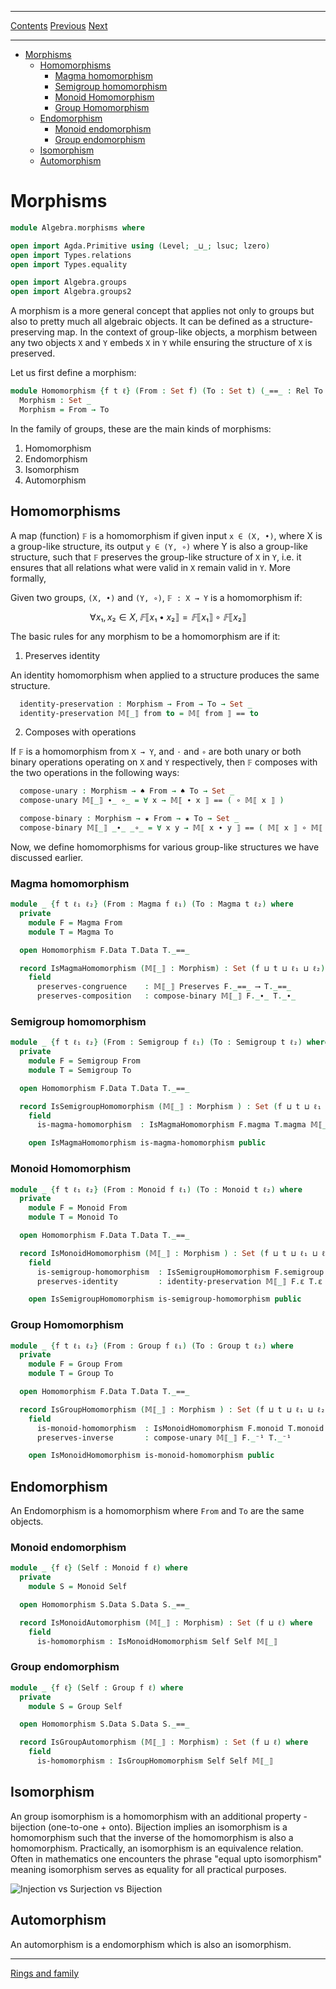 ****
[Contents](contents.html)
[Previous](Algebra.groups2.html)
[Next](Algebra.rings.html)

<!-- START doctoc generated TOC please keep comment here to allow auto update -->
<!-- DON'T EDIT THIS SECTION, INSTEAD RE-RUN doctoc TO UPDATE -->
****

- [Morphisms](#morphisms)
  - [Homomorphisms](#homomorphisms)
    - [Magma homomorphism](#magma-homomorphism)
    - [Semigroup homomorphism](#semigroup-homomorphism)
    - [Monoid Homomorphism](#monoid-homomorphism)
    - [Group Homomorphism](#group-homomorphism)
  - [Endomorphism](#endomorphism)
    - [Monoid endomorphism](#monoid-endomorphism)
    - [Group endomorphism](#group-endomorphism)
  - [Isomorphism](#isomorphism)
  - [Automorphism](#automorphism)

<!-- END doctoc generated TOC please keep comment here to allow auto update -->


# Morphisms

```agda
module Algebra.morphisms where

open import Agda.Primitive using (Level; _⊔_; lsuc; lzero)
open import Types.relations
open import Types.equality

open import Algebra.groups
open import Algebra.groups2
```

A morphism is a more general concept that applies not only to groups but also to pretty much all algebraic objects. It can be defined as a structure-preserving map. In the context of group-like objects, a morphism between any two objects `X` and `Y` embeds `X` in `Y` while ensuring the structure of `X` is preserved.

Let us first define a morphism:

```agda
module Homomorphism {f t ℓ} (From : Set f) (To : Set t) (_==_ : Rel To ℓ) where
  Morphism : Set _
  Morphism = From → To
```

In the family of groups, these are the main kinds of morphisms:

1. Homomorphism
2. Endomorphism
3. Isomorphism
4. Automorphism

## Homomorphisms

A map (function) `𝔽` is a homomorphism if given input `x ∈ (X, •)`, where X is a group-like structure, its output `y ∈ (Y, ∘)` where Y is also a group-like structure, such that `𝔽` preserves the group-like structure of `X` in `Y`, i.e. it ensures that all relations what were valid in `X` remain valid in `Y`. More formally,

Given two groups, `(X, •)` and `(Y, ∘)`, `𝔽 : X → Y` is a homomorphism if:

$$
∀ x₁, x₂ ∈ X, 𝔽⟦ x₁ • x₂ ⟧ = 𝔽⟦ x₁ ⟧ ∘ 𝔽⟦ x₂ ⟧
$$

The basic rules for any morphism to be a homomorphism are if it:

1. Preserves identity

An identity homomorphism when applied to a structure produces the same structure.

```agda
  identity-preservation : Morphism → From → To → Set _
  identity-preservation 𝕄⟦_⟧ from to = 𝕄⟦ from ⟧ == to
```

2. Composes with operations

If `𝔽` is a homomorphism from `X → Y`, and `⋅` and `∘` are both unary or both binary operations operating on `X` and `Y` respectively, then `𝔽` composes with the two operations in the following ways:

```agda
  compose-unary : Morphism → ♠ From → ♠ To → Set _
  compose-unary 𝕄⟦_⟧ ∙_ ∘_ = ∀ x → 𝕄⟦ ∙ x ⟧ == ( ∘ 𝕄⟦ x ⟧ )

  compose-binary : Morphism → ★ From → ★ To → Set _
  compose-binary 𝕄⟦_⟧ _∙_ _∘_ = ∀ x y → 𝕄⟦ x ∙ y ⟧ == ( 𝕄⟦ x ⟧ ∘ 𝕄⟦ y ⟧ )
```


Now, we define homomorphisms for various group-like structures we have discussed earlier.

### Magma homomorphism

```agda
module _ {f t ℓ₁ ℓ₂} (From : Magma f ℓ₁) (To : Magma t ℓ₂) where
  private
    module F = Magma From
    module T = Magma To

  open Homomorphism F.Data T.Data T._==_

  record IsMagmaHomomorphism (𝕄⟦_⟧ : Morphism) : Set (f ⊔ t ⊔ ℓ₁ ⊔ ℓ₂) where
    field
      preserves-congruence    : 𝕄⟦_⟧ Preserves F._==_ ⟶ T._==_
      preserves-composition   : compose-binary 𝕄⟦_⟧ F._∙_ T._∙_
```

### Semigroup homomorphism

```agda
module _ {f t ℓ₁ ℓ₂} (From : Semigroup f ℓ₁) (To : Semigroup t ℓ₂) where
  private
    module F = Semigroup From
    module T = Semigroup To

  open Homomorphism F.Data T.Data T._==_

  record IsSemigroupHomomorphism (𝕄⟦_⟧ : Morphism ) : Set (f ⊔ t ⊔ ℓ₁ ⊔ ℓ₂) where
    field
      is-magma-homomorphism  : IsMagmaHomomorphism F.magma T.magma 𝕄⟦_⟧

    open IsMagmaHomomorphism is-magma-homomorphism public
```

### Monoid Homomorphism

```agda
module _ {f t ℓ₁ ℓ₂} (From : Monoid f ℓ₁) (To : Monoid t ℓ₂) where
  private
    module F = Monoid From
    module T = Monoid To

  open Homomorphism F.Data T.Data T._==_

  record IsMonoidHomomorphism (𝕄⟦_⟧ : Morphism ) : Set (f ⊔ t ⊔ ℓ₁ ⊔ ℓ₂) where
    field
      is-semigroup-homomorphism  : IsSemigroupHomomorphism F.semigroup T.semigroup 𝕄⟦_⟧
      preserves-identity         : identity-preservation 𝕄⟦_⟧ F.ε T.ε

    open IsSemigroupHomomorphism is-semigroup-homomorphism public
```

### Group Homomorphism

```agda
module _ {f t ℓ₁ ℓ₂} (From : Group f ℓ₁) (To : Group t ℓ₂) where
  private
    module F = Group From
    module T = Group To

  open Homomorphism F.Data T.Data T._==_

  record IsGroupHomomorphism (𝕄⟦_⟧ : Morphism ) : Set (f ⊔ t ⊔ ℓ₁ ⊔ ℓ₂) where
    field
      is-monoid-homomorphism  : IsMonoidHomomorphism F.monoid T.monoid 𝕄⟦_⟧
      preserves-inverse       : compose-unary 𝕄⟦_⟧ F._⁻¹ T._⁻¹

    open IsMonoidHomomorphism is-monoid-homomorphism public
```

## Endomorphism

An Endomorphism is a homomorphism where `From` and `To` are the same objects.

### Monoid endomorphism

```agda
module _ {f ℓ} (Self : Monoid f ℓ) where
  private
    module S = Monoid Self

  open Homomorphism S.Data S.Data S._==_

  record IsMonoidAutomorphism (𝕄⟦_⟧ : Morphism) : Set (f ⊔ ℓ) where
    field
      is-homomorphism : IsMonoidHomomorphism Self Self 𝕄⟦_⟧
```

### Group endomorphism

```agda
module _ {f ℓ} (Self : Group f ℓ) where
  private
    module S = Group Self

  open Homomorphism S.Data S.Data S._==_

  record IsGroupAutomorphism (𝕄⟦_⟧ : Morphism) : Set (f ⊔ ℓ) where
    field
      is-homomorphism : IsGroupHomomorphism Self Self 𝕄⟦_⟧
```

## Isomorphism

An group isomorphism is a homomorphism with an additional property - bijection (one-to-one + onto). Bijection implies an isomorphism is a homomorphism such that the inverse of the homomorphism is also a homomorphism. Practically, an isomorphism is an equivalence relation. Often in mathematics one encounters the phrase "equal upto isomorphism" meaning isomorphism serves as equality for all practical purposes.

![Injection vs Surjection vs Bijection](../artwork/functions.png)

## Automorphism

An automorphism is a endomorphism which is also an isomorphism.

****
[Rings and family](./Algebra.rings.html)
